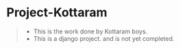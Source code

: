 # Project-Kottaram
> - This is the work done by Kottaram boys.
> - This is a django project. and is not yet completed.
